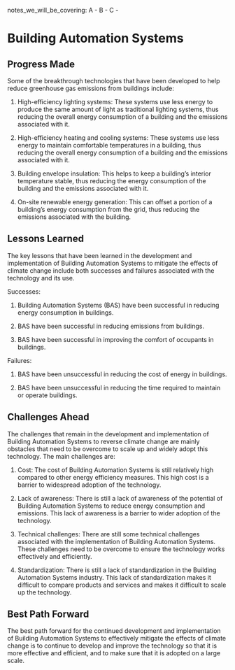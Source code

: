 notes_we_will_be_covering:
A -
B -
C -

# Building Automation Systems

## Progress Made

Some of the breakthrough technologies that have been developed to help reduce greenhouse gas emissions from buildings include:

1. High-efficiency lighting systems: These systems use less energy to produce the same amount of light as traditional lighting systems, thus reducing the overall energy consumption of a building and the emissions associated with it.

2. High-efficiency heating and cooling systems: These systems use less energy to maintain comfortable temperatures in a building, thus reducing the overall energy consumption of a building and the emissions associated with it.

3. Building envelope insulation: This helps to keep a building’s interior temperature stable, thus reducing the energy consumption of the building and the emissions associated with it.

4. On-site renewable energy generation: This can offset a portion of a building’s energy consumption from the grid, thus reducing the emissions associated with the building.

## Lessons Learned

The key lessons that have been learned in the development and implementation of Building Automation Systems to mitigate the effects of climate change include both successes and failures associated with the technology and its use.

Successes:

1. Building Automation Systems (BAS) have been successful in reducing energy consumption in buildings.

2. BAS have been successful in reducing emissions from buildings.

3. BAS have been successful in improving the comfort of occupants in buildings.

Failures:

1. BAS have been unsuccessful in reducing the cost of energy in buildings.

2. BAS have been unsuccessful in reducing the time required to maintain or operate buildings.

## Challenges Ahead

The challenges that remain in the development and implementation of Building Automation Systems to reverse climate change are mainly obstacles that need to be overcome to scale up and widely adopt this technology. The main challenges are:

1. Cost: The cost of Building Automation Systems is still relatively high compared to other energy efficiency measures. This high cost is a barrier to widespread adoption of the technology.

2. Lack of awareness: There is still a lack of awareness of the potential of Building Automation Systems to reduce energy consumption and emissions. This lack of awareness is a barrier to wider adoption of the technology.

3. Technical challenges: There are still some technical challenges associated with the implementation of Building Automation Systems. These challenges need to be overcome to ensure the technology works effectively and efficiently.

4. Standardization: There is still a lack of standardization in the Building Automation Systems industry. This lack of standardization makes it difficult to compare products and services and makes it difficult to scale up the technology.

## Best Path Forward

The best path forward for the continued development and implementation of Building Automation Systems to effectively mitigate the effects of climate change is to continue to develop and improve the technology so that it is more effective and efficient, and to make sure that it is adopted on a large scale.
